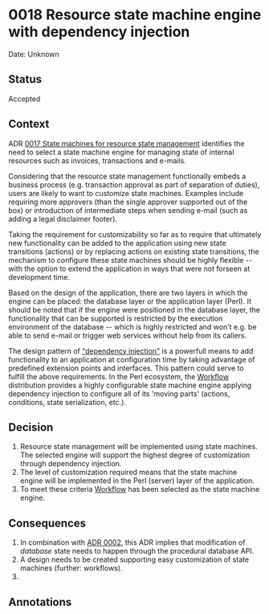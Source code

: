 # 0018 Resource state machine engine with dependency injection

Date: Unknown

## Status

Accepted

## Context

ADR [0017 State machines for resource state
management](./0017-state-machines-for-resource-state-management.md) identifies
the need to select a state machine engine for managing state of internal
resources such as invoices, transactions and e-mails.

Considering that the resource state management functionally embeds a business
process (e.g. transaction approval as part of separation of duties), users are
likely to want to customize state machines.  Examples include requiring more
approvers (than the single approver supported out of the box) or introduction
of intermediate steps when sending e-mail (such as adding a legal disclaimer
footer).

Taking the requirement for customizability so far as to require that ultimately
new functionality can be added to the application using new state transitions
(actions) or by replacing actions on existing state transitions, the mechanism
to configure these state machines should be highly flexible -- with the option
to extend the application in ways that were not forseen at development time.

Based on the design of the application, there are two layers in which the
engine can be placed: the database layer or the application layer (Perl).  It
should be noted that if the engine were positioned in the database layer, the
functionality that can be supported is restricted by the execution environment
of the database -- which is highly restricted and won't e.g. be able to send
e-mail or trigger web services without help from its callers.

The design pattern of ["dependency
injection"](https://en.wikipedia.org/wiki/Dependency_injection) is a powerfull
means to add functionality to an application at configuration time by taking
advantage of predefined extension points and interfaces.  This pattern could
serve to fulfill the above requirements.  In the Perl ecosystem, the
[Workflow](https://metacpan.org/pod/Workflow) distribution provides a highly
configurable state machine engine applying dependency injection to configure
all of its 'moving parts' (actions, conditions, state serialization, etc.).

## Decision

1. Resource state management will be implemented using state machines.  The
   selected engine will support the highest degree of customization through
   dependency injection.
2. The level of customization required means that the state machine engine
   will be implemented in the Perl (server) layer of the application.
3. To meet these criteria [Workflow](https://metacpan.org/pod/Workflow) has
   been selected as the state machine engine.

## Consequences

1. In combination with [ADR 0002](), this ADR implies that modification of
   *database* state needs to happen through the procedural database API.
2. A design needs to be created supporting easy customization of state
   machines (further: workflows).
3. 

## Annotations

